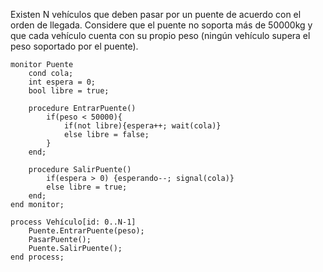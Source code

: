 Existen N vehículos que deben pasar por un puente de acuerdo con el orden de llegada. Considere que el puente no soporta más de 50000kg y que cada vehículo cuenta con su propio peso (ningún vehículo supera el peso soportado por el puente).

````
monitor Puente
    cond cola;
    int espera = 0;
    bool libre = true;
    
    procedure EntrarPuente()
        if(peso < 50000){
            if(not libre){espera++; wait(cola)}
            else libre = false;
        }
    end;

    procedure SalirPuente()
        if(espera > 0) {esperando--; signal(cola)}
        else libre = true;
    end;
end monitor;

process Vehículo[id: 0..N-1]
    Puente.EntrarPuente(peso);
    PasarPuente();
    Puente.SalirPuente();
end process;
````